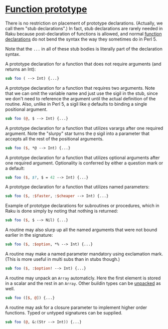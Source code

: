 [1]: https://rosettacode.org/wiki/Function_prototype

# [Function prototype][1]


There is no restriction on placement of prototype declarations.  (Actually, we call them "stub declarations".)  In fact, stub declarations are rarely needed in Raku because post-declaration of functions is allowed, and normal [function declarations](http://design.raku.org/S06.html#Subroutines_and_other_code_objects) do not bend the syntax the way they sometimes do in Perl&#160;5.



Note that the `...` in all of these stub bodies is literally part of the declaration syntax.



A prototype declaration for a function that does not require arguments (and returns an Int):

```perl
sub foo ( --> Int) {...}
```


A prototype declaration for a function that requires two arguments.
Note that we can omit the variable name and just use the sigil in the stub, since we don't need to reference the argument until the actual definition of the routine.  Also, unlike in Perl 5, a sigil like `@` defaults to binding a single positional argument.

```perl
sub foo (@, $ --> Int) {...}
```


A prototype declaration for a function that utilizes varargs after one required argument.
Note the "slurpy" star turns the `@` sigil into a parameter that accepts all the rest of the positional arguments.

```perl
sub foo ($, *@ --> Int) {...}
```


A prototype declaration for a function that utilizes optional arguments after one required argument.  Optionality is conferred by either a question mark or a default:

```perl
sub foo ($, $?, $ = 42 --> Int) {...}
```


A prototype declaration for a function that utilizes named parameters:

```perl
sub foo ($, :$faster, :$cheaper --> Int) {...}
```


Example of prototype declarations for subroutines or procedures, which in Raku is done simply by noting that nothing is returned:

```perl
sub foo ($, $ --> Nil) {...}
```


A routine may also slurp up all the named arguments that were not bound earlier in the signature:

```perl
sub foo ($, :$option, *% --> Int) {...}
```


A routine may make a named parameter mandatory using exclamation mark.  (This is more useful in multi subs than in stubs though.)

```perl
sub foo ($, :$option! --> Int) {...}
```


A routine may unpack an `Array` automaticly. Here the first element is stored in a scalar and the rest in an `Array`. Other buildin types can be [unpacked](http://design.raku.org/S06.html#Unpacking_array_parameters) as well.

```perl
sub foo ([$, @]) {...}
```


A routine may ask for a closure parameter to implement higher order functions. Typed or untyped signatures can be supplied.

```perl
sub foo (@, &:(Str --> Int)) {...}
```
